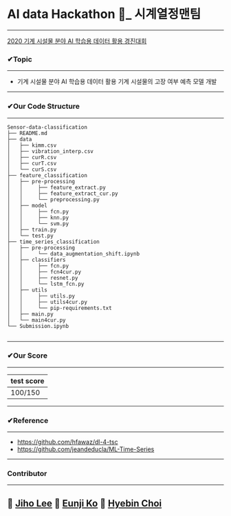 # AI data Hackathon 🔧_ 시계열정맨팀
---
[2020 기계 시설물 분야 AI 학습용 데이터 활용 경진대회](https://www.aidatahackathon.com/) 

### ✔Topic
---
- 기계 시설물 분야 AI 학습용 데이터 활용 기계 시설물의 고장 여부 예측 모델 개발 
---

### ✔Our Code Structure
---
```
Sensor-data-classification
├── README.md
├── data
│   ├── kimm.csv
│   ├── vibration_interp.csv
│   ├── curR.csv
│   ├── curT.csv
│   └── curS.csv
├── feature_classification
│   ├── pre-processing
│   │     ├── feature_extract.py
│   │     ├── feature_extract_cur.py
│   │     └── preprocessing.py
│   ├── model
│   │     ├── fcn.py
│   │     ├── knn.py
│   │     └── svm.py
│   ├── train.py
│   └── test.py
├── time_series_classification
│   ├── pre-processing
│   │     └── data_augmentation_shift.ipynb
│   ├── classifiers
│   │     ├── fcn.py
│   │     ├── fcn4cur.py
│   │     ├── resnet.py
│   │     └── lstm_fcn.py
│   ├── utils
│   │     ├── utils.py
│   │     ├── utils4cur.py
│   │     └── pip-requirements.txt
│   ├── main.py
│   └── main4cur.py
└── Submission.ipynb
   
```
---
### ✔Our Score
---
|test score|
|---|
|100/150|
---
### ✔Reference
---
- https://github.com/hfawaz/dl-4-tsc
- https://github.com/jeandeducla/ML-Time-Series
---
### Contributor

---
👩 [Jiho Lee](https://github.com/jiho-030)
👩 [Eunji Ko](https://github.com/kole2706)
👩 [Hyebin Choi](https://github.com/lilly9117)
---
